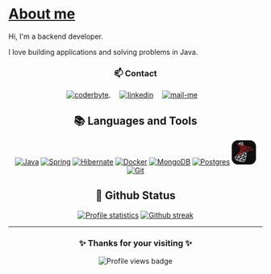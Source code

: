 # [About me](#about-me)



Hi, 
I'm a backend developer.

I love  building applications and solving problems in Java. 



<div align="center">
  
  </a>
  
  <h3> 📫 Contact </h3>


 <a href="https://www.coderbyte.com/profile/feyyaz" target="_blank">
  <img align="center" src="https://upload.wikimedia.org/wikipedia/commons/1/18/C_Programming_Language.svg" width="40px" alt="coderbyte" />
</a>&emsp;
  <a href="https://www.linkedin.com/in/feyyazkarakoc/" target="_blank"><img align="center" src="https://skillicons.dev/icons?i=linkedin" width="40px" alt="linkedin" /></a>&emsp;
  <a title="fyyzkrkc@mail.com" href="mailto:fyyzkrkc@mail.com" target="_blank"><img align="center"  src="https://cdn-icons-png.flaticon.com/128/888/888853.png"  width="40px"   alt="mail-me" /></a>&emsp;



  
	







## 📚 Languages and Tools


[![Java](https://skillicons.dev/icons?i=java)](https://www.java.com/)
[![Spring](https://skillicons.dev/icons?i=spring)](https://spring.io/)
[![Hibernate](https://skillicons.dev/icons?i=hibernate)](https://hibernate.org/)
[![Docker](https://skillicons.dev/icons?i=docker)](https://www.docker.com/)
[![MongoDB](https://skillicons.dev/icons?i=mongodb)](https://www.mongodb.com/)
[![Postgres](https://skillicons.dev/icons?i=postgres)](https://www.postgresql.org/)
[![MSSQL](https://github.com/feyyazkarakoc/MSSQLServer-Tutorial/blob/main/images/icons8-microsoft-sql-server-48%20.png?raw=true)](https://www.microsoft.com/en-us/sql-server)
[![Git](https://skillicons.dev/icons?i=git)](https://git-scm.com/)












## 📁 Github Status

<div align='center'>
  <a href="https://github.com/anuraghazra/github-readme-stats">
    <img
      src="https://github-readme-stats.vercel.app/api?username=FeyyazKarakoc&show_icons=true&text_color=ffffff&theme=react&count_private=true&hide_border=true"
      alt="Profile statistics"
      height="160em"/></a>
  <a href="https://github.com/denvercoder1/github-readme-streak-stats">
    <img
      src="https://github-readme-streak-stats-six-ivory.vercel.app/?user=FeyyazKarakoc&dates=ffffff&theme=react&date_format=j%20M%5B%20Y%5D&ring=ffffff&fire=61dafb&sideNums=ffffff&currStreakNum=ffffff&hide_border=true"
      alt="Github streak"
      height="160em"/></a>

---

### ✨ Thanks for your visiting ✨

 
  ![Profile views badge](https://komarev.com/ghpvc/?username=FeyyazKarakoc&color=blue&style=for-the-badge)
</div>
